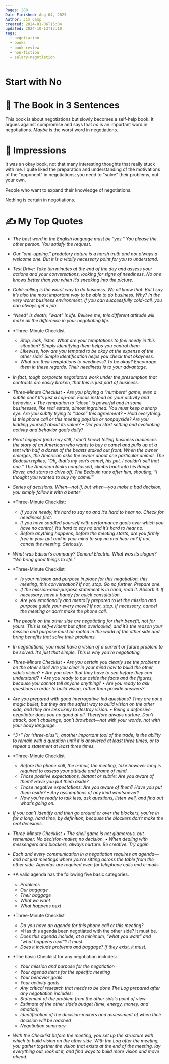 ```yaml
---
Pages: 280
Date Finished: Aug 04, 2023
Author: Jim Camp
created: 2024-01-06T15:04
updated: 2024-10-13T13:10
tags:
  - negotiation
  - books
  - book-review
  - non-fiction
  - salary-negotiation
---
```

# Start with No


# 🚀 The Book in 3 Sentences
This book is about negotiations but slowly becomes a self-help book. It argues against compromise and says that *no* is an important word in negotiations. *Maybe* is the worst word in negotiations. 

# 🎨 Impressions
It was an okay book, not that many interesting thoughts that really stuck with me.  I quite liked the preparation and understanding of the motivations of the "opponent" in negotiations; you need to "solve" their problems, not your own. 

People who want to expand their knowledge of negotiations. 

Nothing is certain in negotiations. 

# ✍️ My Top  Quotes
- *The best word in the English language must be “yes.” You please the other person. You satisfy the request.* 
 
- *Our “one-upping,” predatory nature is a harsh truth and not always a welcome one. But it is a vitally necessary point for you to understand.* 
 
- *Test Drive: Take ten minutes at the end of the day and assess your actions and your conversations, looking for signs of neediness. No one knows better than you when it’s sneaking into the picture.* 
 
- *Cold-calling is the worst way to do business. We all know that. But I say it’s also the most important way to be able to do business. Why? In the very worst business environment, if you can successfully cold-call, you can always get a job.* 
 
- *“Need” is death; “want” is life. Believe me, this different attitude will make all the difference in your negotiating life.* 
 
- *Three-Minute Checklist   
	-  *Stop, look, listen. What are your temptations to feel needy in this situation? Simply identifying them helps you control them.* 
	- *Likewise, how are you tempted to be okay at the expense of the other side? Simple identification helps you check that okayness.* 
	- *What are their temptations to neediness? To be okay? Encourage them in these regards. Their neediness is to your advantage.* 
 
- *In fact, tough corporate negotiators work under the presumption that contracts are easily broken, that this is just part of business.* 
 
- *Three-Minute Checklist • Are you playing a “numbers” game, even a subtle one? It’s just a cop-out. Focus instead on your activity and behavior. • The temptation to “close” is powerful and in some businesses, like real estate, almost ingrained. You must keep a sharp eye. Are you subtly trying to “close” this agreement? • Hold everything. Is this phone call or this meeting payside or nonpayside? Are you kidding yourself about its value? • Did you start setting and evaluating activity and behavior goals daily?* 
 
- *Perot enjoyed (and may still, I don’t know) telling business audiences the story of an American who wants to buy a camel and pulls up at a tent with half a dozen of the beasts staked out front. When the owner emerges, the American asks the owner about one particular animal. The Bedouin replies, “Oh, that’s my son’s camel, his pet. I couldn’t sell that one.” The American looks nonplussed, climbs back into his Range Rover, and starts to drive off. The Bedouin runs after him, shouting, “I thought you wanted to buy my camel!”* 
 
- *Series of decisions. When—not if, but when—you make a bad decision, you simply follow it with a better* 
 
- *Three-Minute Checklist:
	- *If you’re needy, it’s hard to say no and it’s hard to hear no. Check for neediness first.* 
	- *If you have saddled yourself with performance goals over which you have no control, it’s hard to say no and it’s hard to hear no.* 
	- *Before anything happens, before the meeting starts, are you firmly free in your gut and in your mind to say no and hear no? If not, cancel the meeting. Seriously.*
 
- *What was Edison’s company? General Electric. What was its slogan? “We bring good things to life.”* 
 
- *Three-Minute Checklist 
	- *Is your mission and purpose in place for this negotiation, this meeting, this conversation? If not, stop. Go no further. Prepare one.* 
	- *If the mission-and-purpose statement is in hand, read it. Absorb it. If necessary, have it handy for quick consultation.* 
	- *Are you emotionally and mentally prepared to let the mission and purpose guide your every move? If not, stop. If necessary, cancel the meeting or don’t make the phone call.*
 
- *The people on the other side are negotiating for their benefit, not for yours. This is self-evident but often overlooked, and it’s the reason your mission and purpose must be rooted in the world of the other side and bring benefits that solve their problems.* 
 
- *In negotiations, you must have a vision of a current or future problem to be solved. It’s just that simple. This is why you’re negotiating.* 
 
- *Three-Minute Checklist • Are you certain you clearly see the problems on the other side? Are you clear in your mind how to build the other side’s vision? • Are you clear that they have to see before they can understand? • Are you ready to put aside the facts and the figures, because you cannot tell anyone anything? • Are you ready to ask questions in order to build vision, rather than provide answers?* 
 
- *Are you prepared with good interrogative-led questions? They are not a magic bullet, but they are the safest way to build vision on the other side, and they are less likely to destroy vision. • Being a defensive negotiator does you no good at all. Therefore always nurture. Don’t attack, don’t challenge, don’t browbeat—not with your words, not with your body language.* 
 
- *“3+” (or “three-plus”), another important tool of the trade, is the ability to remain with a question until it is answered at least three times, or to repeat a statement at least three times.* 
 
- *Three-Minute Checklist 
	- *Before the phone call, the e-mail, the meeting, take however long is required to assess your attitude and frame of mind.* 
	- *Those positive expectations, blatant or subtle: Are you aware of them? Have you put them aside?* 
	- *Those negative expectations: Are you aware of them? Have you put them aside? • Any assumptions of any kind whatsoever?* 
	- *Now you’re ready to talk less, ask questions, listen well, and find out what’s going on.*
 
- *If you can’t identify and then go around or over the blockers, you’re in for a long, hard time, by definition, because the blockers don’t make the real decisions.* 
 
- *Three-Minute Checklist • The shell game is not glamorous, but remember: No decision-maker, no decision. • When dealing with messengers and blockers, always nurture. Be creative. Try again.* 
 
- *Each and every communication in a negotiation requires an agenda—and not just meetings where you’re sitting across the table from the other side. Agendas are required even for telephone calls and e-mails.* 
 
- *A valid agenda has the following five basic categories.   
	- *Problems* 
	- *Our baggage* 
	- *Their baggage* 
	- *What we want* 
	- *What happens next*
 
- *Three-Minute Checklist 
	- *Do you have an agenda for this phone call or this meeting?* 
	- *Has this agenda been negotiated with the other side? It must be. 
	- *Does this agenda include, at a minimum, “what you want” and “what happens next”? It must.* 
	- *Does it include problems and baggage? If they exist, it must.*
 
- *The basic Checklist for any negotiation includes:   
	- *Your mission and purpose for the negotiation* 
	- *Your agenda items for the specific meeting* 
	- *Your behavior goals* 
	- *Your activity goals* 
	- *Any critical research that needs to be done The Log prepared after any negotiation includes:*   
	- *Statement of the problem from the other side’s point of view* 
	- *Estimate of the other side’s budget (time, energy, money, and emotion)* 
	- *Identification of the decision-makers and assessment of when their decision will be reached* 
	- *Negotiation summary*
 
- *With the Checklist before the meeting, you set up the structure with which to build vision on the other side. With the Log after the meeting, you gather together the vision that exists at the end of the meeting, lay everything out, look at it, and find ways to build more vision and move ahead.* 
 

